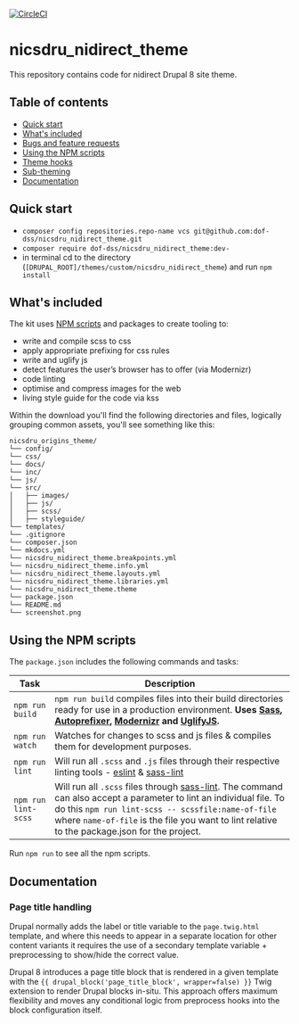 [![CircleCI](https://circleci.com/gh/dof-dss/nicsdru_nidirect_theme.svg?style=svg)](https://circleci.com/gh/dof-dss/nicsdru_nidirect_theme)

# nicsdru_nidirect_theme
This repository contains code for nidirect Drupal 8 site theme.

## Table of contents

- [Quick start](#quick-start)
- [What's included](#whats-included)
- [Bugs and feature requests](#bugs-and-feature-requests)
- [Using the NPM scripts](#using-the-npm-scripts)
- [Theme hooks](#theme-hooks)
- [Sub-theming](#sub-theming)
- [Documentation](#documentation)

## Quick start
- `composer config repositories.repo-name vcs git@github.com:dof-dss/nicsdru_nidirect_theme.git`
- `composer require dof-dss/nicsdru_nidirect_theme:dev-`
- in terminal cd to the directory (`[DRUPAL_ROOT]/themes/custom/nicsdru_nidirect_theme`) and run `npm install`

## What's included

The kit uses [NPM scripts](https://docs.npmjs.com/misc/scripts) and packages to create tooling to:

* write and compile scss to css
* apply appropriate prefixing for css rules
* write and uglify js
* detect features the user’s browser has to offer (via Modernizr)
* code linting
* optimise and compress images for the web
* living style guide for the code via kss

Within the download you'll find the following directories and files, logically grouping common assets, you'll see something like this:

```
nicsdru_origins_theme/
└── config/
└── css/
└── docs/
└── inc/
└── js/
└── src/
│   ├── images/
│   ├── js/
│   ├── scss/
│   ├── styleguide/
└── templates/
└── .gitignore
└── composer.json
└── mkdocs.yml
└── nicsdru_nidirect_theme.breakpoints.yml
└── nicsdru_nidirect_theme.info.yml
└── nicsdru_nidirect_theme.layouts.yml
└── nicsdru_nidirect_theme.libraries.yml
└── nicsdru_nidirect_theme.theme
└── package.json
└── README.md
└── screenshot.png
```

## Using the NPM scripts
The `package.json` includes the following commands and tasks:

| Task | Description |
| --- | --- |
| `npm run build` | `npm run build` compiles files into their build directories ready for use in a production environment. **Uses [Sass](https://sass-lang.com/), [Autoprefixer][autoprefixer], [Modernizr](https://modernizr.com) and [UglifyJS](https://github.com/mishoo/UglifyJS2).** |
| `npm run watch` | Watches for changes to scss and js files & compiles them for development purposes.|
| `npm run lint`  | Will run all `.scss` and `.js` files through their respective linting tools - [eslint]() & [sass-lint](https://github.com/sasstools/sass-lint) |
| `npm run lint-scss`  | Will run all `.scss` files through [sass-lint](https://github.com/sasstools/sass-lint). The command can also accept a parameter to lint an individual file. To do this `npm run lint-scss -- scssfile:name-of-file` where `name-of-file` is the file you want to lint relative to the package.json for the project. |

Run `npm run` to see all the npm scripts.

## Documentation

### Page title handling

Drupal normally adds the label or title variable to the `page.twig.html` template, and where this needs to appear in
a separate location for other content variants it requires the use of a secondary template variable + preprocessing
to show/hide the correct value.

Drupal 8 introduces a page title block that is rendered in a given template with the `{{ drupal_block('page_title_block', wrapper=false) }}`
Twig extension to render Drupal blocks in-situ. This approach offers maximum flexibility and moves any conditional
logic from preprocess hooks into the block configuration itself.

[autoprefixer]: https://github.com/postcss/autoprefixer


